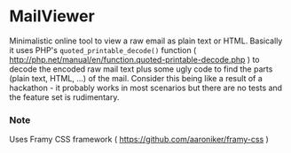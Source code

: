 # MailViewer

Minimalistic online tool to view a raw email as plain text or HTML. Basically it uses PHP's `quoted_printable_decode()` function ( http://php.net/manual/en/function.quoted-printable-decode.php ) to decode the encoded raw mail text plus some ugly code to find the parts (plain text, HTML, ...) of the mail. Consider this being like a result of a hackathon - it probably works in most scenarios but there are no tests and the feature set is rudimentary.

### Note

Uses Framy CSS framework ( https://github.com/aaroniker/framy-css )
